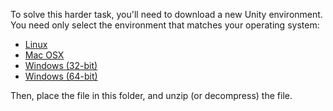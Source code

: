 To solve this harder task, you'll need to download a new Unity environment. 
You need only select the environment that matches your operating system:

- [Linux](https://s3-us-west-1.amazonaws.com/udacity-drlnd/P1/Banana/VisualBanana_Linux.zip)
- [Mac OSX](https://s3-us-west-1.amazonaws.com/udacity-drlnd/P1/Banana/VisualBanana.app.zip")
- [Windows (32-bit)](https://s3-us-west-1.amazonaws.com/udacity-drlnd/P1/Banana/VisualBanana_Windows_x86.zip)
- [Windows (64-bit)](https://s3-us-west-1.amazonaws.com/udacity-drlnd/P1/Banana/VisualBanana_Windows_x86_64.zip")

Then, place the file in this folder, and unzip (or decompress) the file.
